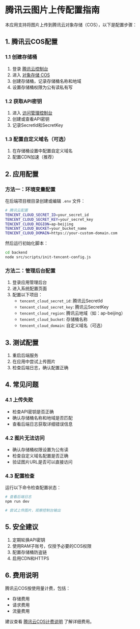 # 腾讯云图片上传配置指南

本应用支持将图片上传到腾讯云对象存储（COS），以下是配置步骤：

## 1. 腾讯云COS配置

### 1.1 创建存储桶
1. 登录 [腾讯云控制台](https://console.cloud.tencent.com/)
2. 进入 [对象存储 COS](https://console.cloud.tencent.com/cos5)
3. 创建存储桶，记录存储桶名称和地域
4. 设置存储桶权限为公有读私有写

### 1.2 获取API密钥
1. 进入 [访问管理控制台](https://console.cloud.tencent.com/cam/capi)
2. 创建或查看API密钥
3. 记录SecretId和SecretKey

### 1.3 配置自定义域名（可选）
1. 在存储桶设置中配置自定义域名
2. 配置CDN加速（推荐）

## 2. 应用配置

### 方法一：环境变量配置

在后端项目根目录创建或编辑 `.env` 文件：

```bash
# 腾讯云配置
TENCENT_CLOUD_SECRET_ID=your_secret_id
TENCENT_CLOUD_SECRET_KEY=your_secret_key
TENCENT_CLOUD_REGION=ap-beijing
TENCENT_CLOUD_BUCKET=your_bucket_name
TENCENT_CLOUD_DOMAIN=https://your-custom-domain.com
```

然后运行初始化脚本：

```bash
cd backend
node src/scripts/init-tencent-config.js
```

### 方法二：管理后台配置

1. 登录应用管理后台
2. 进入系统配置页面
3. 配置以下项目：
   - `tencent_cloud_secret_id`: 腾讯云SecretId
   - `tencent_cloud_secret_key`: 腾讯云SecretKey
   - `tencent_cloud_region`: 腾讯云地域（如：ap-beijing）
   - `tencent_cloud_bucket`: 存储桶名称
   - `tencent_cloud_domain`: 自定义域名（可选）

## 3. 测试配置

1. 重启后端服务
2. 在应用中尝试上传图片
3. 检查后端日志，确认配置正确

## 4. 常见问题

### 4.1 上传失败
- 检查API密钥是否正确
- 确认存储桶名称和地域是否匹配
- 查看后端日志获取详细错误信息

### 4.2 图片无法访问
- 确认存储桶权限设置为公有读
- 检查自定义域名配置是否正确
- 验证图片URL是否可以直接访问

### 4.3 配置检查
运行以下命令检查配置状态：

```bash
# 查看后端日志
npm run dev

# 尝试上传图片，观察控制台输出
```

## 5. 安全建议

1. 定期轮换API密钥
2. 使用RAM子账号，仅授予必要的COS权限
3. 配置存储桶防盗链
4. 启用CDN和HTTPS

## 6. 费用说明

腾讯云COS按使用量计费，包括：
- 存储费用
- 请求费用
- 流量费用

建议查看 [腾讯云COS计费说明](https://cloud.tencent.com/document/product/436/16871) 了解详细费用。
